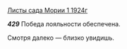 
[Листы сада Мории 1 1924г](https://127.0.0.1:4002/agni/1924)

___429___
Победа лояльности обеспечена.   

Смотря далеко — близко увидишь.   

